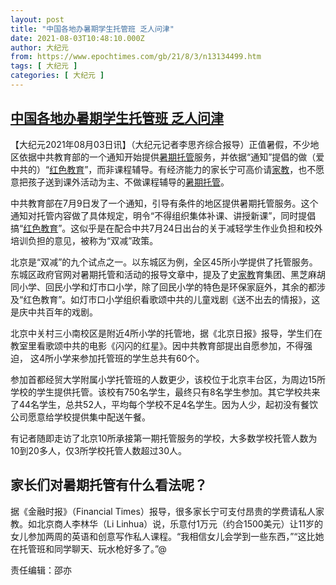 ```yaml
---
layout: post
title: "中国各地办暑期学生托管班 乏人问津"
date: 2021-08-03T10:48:10.000Z
author: 大纪元
from: https://www.epochtimes.com/gb/21/8/3/n13134499.htm
tags: [ 大纪元 ]
categories: [ 大纪元 ]
---
```

<!--1627987690000-->
[中国各地办暑期学生托管班 乏人问津](https://www.epochtimes.com/gb/21/8/3/n13134499.htm)
------

<div>
<p>【大纪元2021年08月03日讯】（大纪元记者李思齐综合报导）正值暑假，不少地区依据中共教育部的一个通知开始提供<a href="https://www.epochtimes.com/gb/tag/%E6%9A%91%E6%9C%9F%E6%89%98%E7%AE%A1.html">暑期托管</a>服务，并依据“通知”提倡的做（爱中共的）“<a href="https://www.epochtimes.com/gb/tag/%E7%BA%A2%E8%89%B2%E6%95%99%E8%82%B2.html">红色教育</a>”，而非课程辅导。有经济能力的家长宁可高价请<a href="https://www.epochtimes.com/gb/tag/%E5%AE%B6%E6%95%99.html">家教</a>，也不愿意把孩子送到课外活动为主、不做课程辅导的<a href="https://www.epochtimes.com/gb/tag/%E6%9A%91%E6%9C%9F%E6%89%98%E7%AE%A1.html">暑期托管</a>。</p><p>中共教育部在7月9日发了一个通知，引导有条件的地区提供暑期托管服务。这个通知对托管内容做了具体规定，明令“不得组织集体补课、讲授新课”，同时提倡搞“<a href="https://www.epochtimes.com/gb/tag/%E7%BA%A2%E8%89%B2%E6%95%99%E8%82%B2.html">红色教育</a>”。这似乎是在配合中共7月24日出台的关于减轻学生作业负担和校外培训负担的意见，被称为“双减”政策。</p><p>北京是“双减”的九个试点之一。以东城区为例，全区45所小学提供了托管服务。东城区政府官网对暑期托管和活动的报导文章中，提及了史<a href="https://www.epochtimes.com/gb/tag/%E5%AE%B6%E6%95%99.html">家教</a>育集团、黑芝麻胡同小学、回民小学和灯市口小学，除了回民小学的特色是环保家庭外，其余的都涉及“红色教育”。如灯市口小学组织看歌颂中共的儿童戏剧《送不出去的情报》，这是庆中共百年的戏剧。</p><p>北京中关村三小南校区是附近4所小学的托管地，据《北京日报》报导，学生们在教室里看歌颂中共的电影《闪闪的红星》。因中共教育部提出自愿参加，不得强迫， 这4所小学来参加托管班的学生总共有60个。</p><p>参加首都经贸大学附属小学托管班的人数更少，该校位于北京丰台区，为周边15所学校的学生提供托管。该校有750名学生，最终只有8名学生参加。其它学校共来了44名学生，总共52人，平均每个学校不足4名学生。因为人少，起初没有餐饮公司愿意给学校提供集中配送午餐。</p><p>有记者随即走访了北京10所承接第一期托管服务的学校，大多数学校托管人数为10到20多人，仅3所学校托管人数超过30人。</p><h2>家长们对暑期托管有什么看法呢？</h2><p>据《金融时报》（Financial Times）报导，很多家长宁可支付昂贵的学费请私人家教。如北京商人李林华（Li Linhua）说，乐意付1万元（约合1500美元）让11岁的女儿参加两周的英语和创意写作私人课程。“我相信女儿会学到一些东西，”“这比她在托管班和同学聊天、玩水枪好多了。”@</p><p>责任编辑：邵亦</p>
</div>
